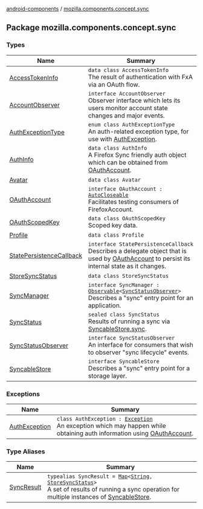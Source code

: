 [android-components](../index.md) / [mozilla.components.concept.sync](./index.md)

## Package mozilla.components.concept.sync

### Types

| Name | Summary |
|---|---|
| [AccessTokenInfo](-access-token-info/index.md) | `data class AccessTokenInfo`<br>The result of authentication with FxA via an OAuth flow. |
| [AccountObserver](-account-observer/index.md) | `interface AccountObserver`<br>Observer interface which lets its users monitor account state changes and major events. |
| [AuthExceptionType](-auth-exception-type/index.md) | `enum class AuthExceptionType`<br>An auth-related exception type, for use with [AuthException](-auth-exception/index.md). |
| [AuthInfo](-auth-info/index.md) | `data class AuthInfo`<br>A Firefox Sync friendly auth object which can be obtained from [OAuthAccount](-o-auth-account/index.md). |
| [Avatar](-avatar/index.md) | `data class Avatar` |
| [OAuthAccount](-o-auth-account/index.md) | `interface OAuthAccount : `[`AutoCloseable`](https://developer.android.com/reference/java/lang/AutoCloseable.html)<br>Facilitates testing consumers of FirefoxAccount. |
| [OAuthScopedKey](-o-auth-scoped-key/index.md) | `data class OAuthScopedKey`<br>Scoped key data. |
| [Profile](-profile/index.md) | `data class Profile` |
| [StatePersistenceCallback](-state-persistence-callback/index.md) | `interface StatePersistenceCallback`<br>Describes a delegate object that is used by [OAuthAccount](-o-auth-account/index.md) to persist its internal state as it changes. |
| [StoreSyncStatus](-store-sync-status/index.md) | `data class StoreSyncStatus` |
| [SyncManager](-sync-manager/index.md) | `interface SyncManager : `[`Observable`](../mozilla.components.support.base.observer/-observable/index.md)`<`[`SyncStatusObserver`](-sync-status-observer/index.md)`>`<br>Describes a "sync" entry point for an application. |
| [SyncStatus](-sync-status/index.md) | `sealed class SyncStatus`<br>Results of running a sync via [SyncableStore.sync](-syncable-store/sync.md). |
| [SyncStatusObserver](-sync-status-observer/index.md) | `interface SyncStatusObserver`<br>An interface for consumers that wish to observer "sync lifecycle" events. |
| [SyncableStore](-syncable-store/index.md) | `interface SyncableStore`<br>Describes a "sync" entry point for a storage layer. |

### Exceptions

| Name | Summary |
|---|---|
| [AuthException](-auth-exception/index.md) | `class AuthException : `[`Exception`](https://developer.android.com/reference/java/lang/Exception.html)<br>An exception which may happen while obtaining auth information using [OAuthAccount](-o-auth-account/index.md). |

### Type Aliases

| Name | Summary |
|---|---|
| [SyncResult](-sync-result.md) | `typealias SyncResult = `[`Map`](https://kotlinlang.org/api/latest/jvm/stdlib/kotlin.collections/-map/index.html)`<`[`String`](https://kotlinlang.org/api/latest/jvm/stdlib/kotlin/-string/index.html)`, `[`StoreSyncStatus`](-store-sync-status/index.md)`>`<br>A set of results of running a sync operation for multiple instances of [SyncableStore](-syncable-store/index.md). |
